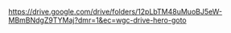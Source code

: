https://drive.google.com/drive/folders/12pLbTM48uMuoBJ5eW-MBmBNdgZ9TYMaj?dmr=1&ec=wgc-drive-hero-goto

